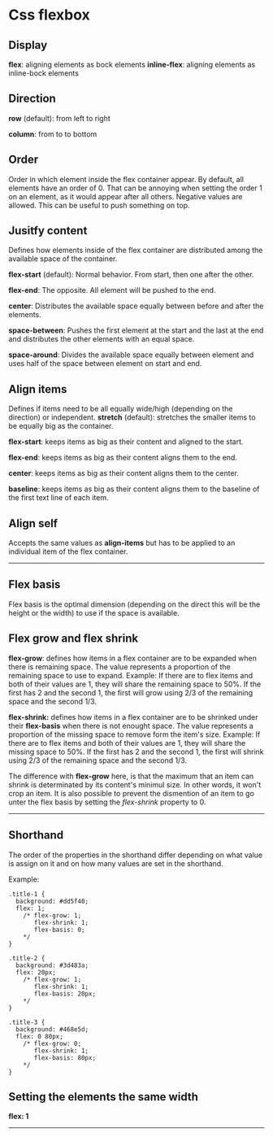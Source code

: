# Css flexbox

## Display
**flex**: aligning elements as bock elements
**inline-flex**: aligning elements as inline-bock elements

## Direction
**row** (default): from left to right

**column**: from to to bottom

## Order
Order in which element inside the flex container appear.
By default, all elements have an order of 0.
That can be annoying when setting the order 1 on an element, as it would appear after all others.
Negative values are allowed. This can be useful to push something on top.

## Jusitfy content
Defines how elements inside of the flex container are distributed among the available space of the container.

**flex-start** (default): Normal behavior. From start, then one after the other.

**flex-end**: The opposite. All element will be pushed to the end.

**center**: Distributes the available space equally between before and after the elements.

**space-between**: Pushes the first element at the start and the last at the end and distributes the other elements with an equal space.

**space-around**: Divides the available space equally between element and uses half of the space between element on start and end.

## Align items
Defines if items need to be all equally wide/high (depending on the direction) or independent.
**stretch** (default): stretches the smaller items to be equally big as the container.

**flex-start**: keeps items as big as their content and aligned to the start.

**flex-end**: keeps items as big as their content aligns them to the end.

**center**: keeps items as big as their content aligns them to the center.

**baseline**: keeps items as big as their content aligns them to the baseline of the first text line of each item.

## Align self
Accepts the same values as **align-items** but has to be applied to an individual item of the flex container.

---

## Flex basis
Flex basis is the optimal dimension (depending on the direct this will be the height or the width) to use if the space is available.

## Flex grow and flex shrink
**flex-grow**: defines how items in a flex container are to be expanded when there is remaining space. The value represents a proportion of the remaining space to use to expand. Example: If there are to flex items and both of their values are 1, they will share the remaining space to 50%. If the first has 2 and the second 1, the first will grow using 2/3 of the remaining space and the second 1/3.

**flex-shrink:** defines how items in a flex container are to be shrinked under their **flex-basis** when there is not enought space. The value represents a proportion of the missing space to remove form the item's size. Example: If there are to flex items and both of their values are 1, they will share the missing space to 50%. If the first has 2 and the second 1, the first will shrink using 2/3 of the remaining space and the second 1/3.

The difference with **flex-grow** here, is that the maximum that an item can shrink is determinated by its content's minimul size. In other words, it won't crop an item. It is also possible to prevent the dismention of an item to go unter the flex basis by setting the *flex-shrink* property to 0.

---

## Shorthand
The order of the properties in the shorthand differ depending on what value is assign on it and on how many values are set in the shorthand.

Example:
```
.title-1 {
  background: #dd5f40;
  flex: 1;
    /* flex-grow: 1;
       flex-shrink: 1;
       flex-basis: 0;
    */
}

.title-2 {
  background: #3d483a;
  flex: 20px;
    /* flex-grow: 1;
       flex-shrink: 1;
       flex-basis: 20px;
    */
}

.title-3 {
  background: #468e5d;
  flex: 0 80px;
    /* flex-grow: 0;
       flex-shrink: 1;
       flex-basis: 80px;
    */
}
```

## Setting the elements the same width
**flex: 1**

---






